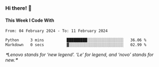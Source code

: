 ### Hi there! 👋

#### This Week I Code With
<!--START_SECTION:waka-->

```txt
From: 04 February 2024 - To: 11 February 2024

Python     3 mins          █████████░░░░░░░░░░░░░░░░   36.06 %
Markdown   0 secs          ▓░░░░░░░░░░░░░░░░░░░░░░░░   02.99 %
```

<!--END_SECTION:waka-->

<!--STARTS_HERE_QUOTE_README-->
<i>❝Lenovo stands for ‘new legend’. ‘Le’ for legend, and ‘novo’ stands for new.❞</i>
<!--ENDS_HERE_QUOTE_README-->
